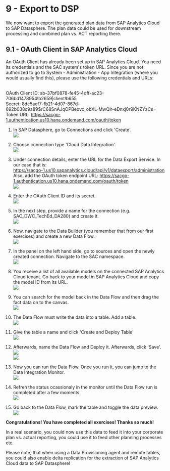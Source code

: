 # 9 - Export to DSP
We now want to export the generated plan data from SAP Analytics Cloud to SAP Datasphere. The plan data could be used for downstream processing and combined plan vs. ACT reporting there. 

## 9.1 - OAuth Client in SAP Analytics Cloud
An OAuth Client has already been set up in SAP Analytics Cloud. You need its credentials and the SAC system's token URL. Since you are not authorized to go to System - Administration - App Integration (where you would usually find this), please use the following credentials and URLs:

<br>OAuth Client ID: sb-37bf0878-fe45-4dff-ac23-706bd1478954!b2659|client!b655
<br>Secret: 8dc5aef7-fb21-4d07-867d-692b038c9a89$rC68SnAJqOPBeovc_obXL-MwQlr-eDnxj0r9KNZYzCs=
<br>Token URL: https://sacgo-1.authentication.us10.hana.ondemand.com/oauth/token

1. In SAP Datasphere, go to Connections and click 'Create'.
<br>![](/exercises/9_Export_to_DWC/images/8_4.png)

2. Choose connection type 'Cloud Data Integration'.
<br>![](/exercises/9_Export_to_DWC/images/8_5.png)

3. Under connection details, enter the URL for the Data Export Service. In our case that is: 
<br>https://sacgo-1.us10.sapanalytics.cloud/api/v1/dataexport/administration
<br>Also, add the OAuth token endpoint URL: https://sacgo-1.authentication.us10.hana.ondemand.com/oauth/token 
<br>![](/exercises/9_Export_to_DWC/images/8_6.png)

4. Enter the OAuth Client ID and its secret.
<br>![](/exercises/9_Export_to_DWC/images/8_7.png)

5. In the next step, provide a name for the connection (e.g. SAC_DWC_TechEd_DA280) and create it. 
<br>![](/exercises/9_Export_to_DWC/images/8_8.png)

6. Now, navigate to the Data Builder (you remember that from our first exercises) and create a new Data Flow.
<br>![](/exercises/9_Export_to_DWC/images/8_9.png)

7. In the panel on the left hand side, go to sources and open the newly created connection. Navigate to the SAC namespace.
<br>![](/exercises/9_Export_to_DWC/images/8_10.png)

8. You receive a list of all available models on the connected SAP Analytics Cloud tenant. Go back to your model in SAP Analytics Cloud and copy the model ID from its URL.
<br>![](/exercises/9_Export_to_DWC/images/8_11.png)

9. You can search for the model back in the Data Flow and then drag the fact data on to the canvas.
<br>![](/exercises/9_Export_to_DWC/images/8_12.png)

10. The Data Flow must write the data into a table. Add a table.
<br>![](/exercises/9_Export_to_DWC/images/8_13.png)

11. Give the table a name and click 'Create and Deploy Table'
<br>![](/exercises/9_Export_to_DWC/images/8_14.png)

12. Afterwards, name the Data Flow and Deploy it. Afterwards, click 'Save'.
<br>![](/exercises/9_Export_to_DWC/images/8_15.png)
<br>![](/exercises/9_Export_to_DWC/images/8_16.png)

13. Now you can run the Data Flow. Once you run it, you can jump to the Data Integration Monitor.
<br>![](/exercises/9_Export_to_DWC/images/8_17.png)

14. Refreh the status ocassionaly in the monitor until the Data Flow run is completed after a few moments.
<br>![](/exercises/9_Export_to_DWC/images/8_18.png)

15. Go back to the Data Flow, mark the table and toggle the data preview.
<br>![](/exercises/9_Export_to_DWC/images/8_19.png)

**Congratulations! You have completed all exercises! Thanks so much!**

In a real scenario, you could now use this data to feed it into your corporate plan vs. actual reporting, you could use it to feed other planning processes etc. 

Please note, that when using a Data Provisioning agent and remote tables, you could also enable delta replication for the extraction of SAP Analytics Cloud data to SAP Datasphere!
